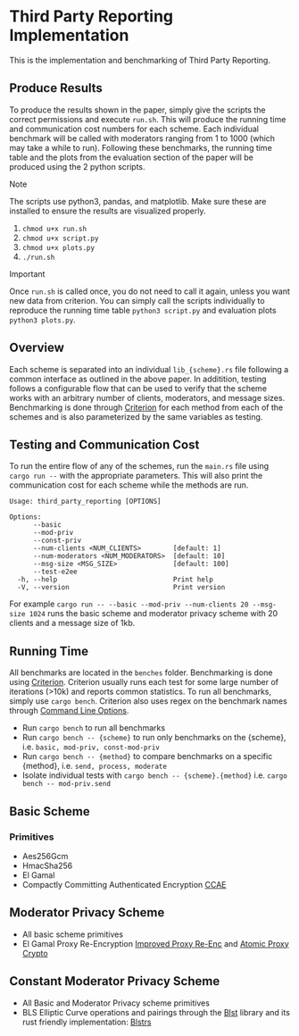 # Third Party Reporting Implementation
This is the implementation and benchmarking of Third Party Reporting.

## Produce Results
To produce the results shown in the paper, simply give the scripts the correct permissions and execute `run.sh`. This will produce the running time and communication cost numbers for each scheme. Each individual benchmark will be called with moderators ranging from 1 to 1000 (which may take a while to run). Following these benchmarks, the running time table and the plots from the evaluation section of the paper will be produced using the 2 python scripts.
> [!NOTE]  
> The scripts use python3, pandas, and matplotlib. Make sure these are installed to ensure the results are visualized properly.

1. `chmod u+x run.sh`
2. `chmod u+x script.py`
3. `chmod u+x plots.py`
4. `./run.sh`

> [!IMPORTANT]
> Once `run.sh` is called once, you do not need to call it again, unless you want new data from criterion. You can simply call the scripts individually to reproduce the running time table `python3 script.py` and evaluation plots `python3 plots.py`.

## Overview
Each scheme is separated into an individual `lib_{scheme}.rs` file following a common interface as outlined in the above paper. In additition, testing follows a configurable flow that can be used to verify that the scheme works with an arbitrary number of clients, moderators, and message sizes. Benchmarking is done through [Criterion](https://github.com/bheisler/criterion.rs) for each method from each of the schemes and is also parameterized by the same variables as testing. 

## Testing and Communication Cost
To run the entire flow of any of the schemes, run the `main.rs` file using `cargo run --` with the appropriate parameters. This will also print the communication cost for each scheme while the methods are run.
```
Usage: third_party_reporting [OPTIONS]

Options:
      --basic
      --mod-priv
      --const-priv
      --num-clients <NUM_CLIENTS>        [default: 1]
      --num-moderators <NUM_MODERATORS>  [default: 10]
      --msg-size <MSG_SIZE>              [default: 100]
      --test-e2ee
  -h, --help                             Print help
  -V, --version                          Print version
```
For example `cargo run -- --basic --mod-priv --num-clients 20 --msg-size 1024` runs the basic scheme and moderator privacy scheme with 20 clients and a message size of 1kb.

## Running Time
All benchmarks are located in the `benches` folder. Benchmarking is done using [Criterion](https://github.com/bheisler/criterion.rs). Criterion usually runs each test for some large number of iterations (>10k) and reports common statistics. To run all benchmarks, simply use `cargo bench`. Criterion also uses regex on the benchmark names through [Command Line Options](https://bheisler.github.io/criterion.rs/book/user_guide/command_line_options.html).
- Run `cargo bench` to run all benchmarks
- Run `cargo bench -- {scheme}` to run only benchmarks on the {scheme}, i.e. `basic, mod-priv, const-mod-priv`
- Run `cargo bench -- {method}` to compare benchmarks on a specific {method}, i.e. `send, process, moderate`
- Isolate individual tests with `cargo bench -- {scheme}.{method}` i.e. `cargo bench -- mod-priv.send`

## Basic Scheme
### Primitives
- Aes256Gcm
- HmacSha256
- El Gamal
- Compactly Committing Authenticated Encryption [CCAE](https://eprint.iacr.org/2022/1670)

## Moderator Privacy Scheme
- All basic scheme primitives
- El Gamal Proxy Re-Encryption [Improved Proxy Re-Enc](https://eprint.iacr.org/2005/028.pdf) and [Atomic Proxy Crypto](https://www.researchgate.net/publication/2581968_Atomic_Proxy_Cryptography)

## Constant Moderator Privacy Scheme
- All Basic and Moderator Privacy scheme primitives
- BLS Elliptic Curve operations and pairings through the [Blst](https://github.com/supranational/blst/tree/165ec77634495175aefd045a48d3469af6950ea4) library and its rust friendly implementation: [Blstrs](https://github.com/filecoin-project/blstrs)
